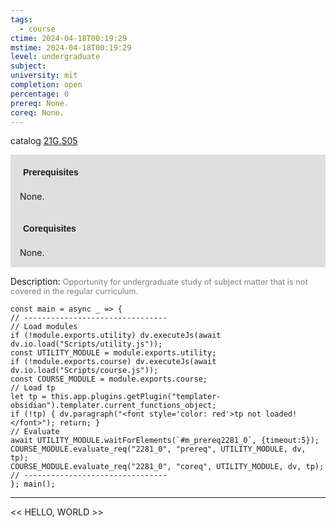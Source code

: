 ```yaml
---
tags:
  - course
ctime: 2024-04-18T00:19:29
mstime: 2024-04-18T00:19:29
level: undergraduate
subject: 
university: mit
completion: open
percentage: 0
prereq: None.
coreq: None.
---
```


catalog [21G.S05](http://student.mit.edu/catalog/m21Gs.html#21G.S05)

<span style="display: block; padding: 15px; background-color: rgb(100, 100, 100, 0.2);"><font id="m_prereq2281_0" style="display: block; font-family: Arial, sans-serif; font-weight: bold; padding: 5px">Prerequisites</font><br><span id="prereq2281_0">None.</span></span>
<span style="display: block; padding: 15px; background-color: rgb(100, 100, 100, 0.2);"><font id="m_coreq2281_0" style="display: block; font-family: Arial, sans-serif; font-weight: bold; padding: 5px">Corequisites</font><br><span id="coreq2281_0">None.</span></span>

<font style="">Description:</font>
<font style="color: grey; font-size: 0.8rem;">Opportunity for undergraduate study of subject matter that is not covered in the regular curriculum.</font>

```dataviewjs
const main = async _ => {
// --------------------------------
// Load modules
if (!module.exports.utility) dv.executeJs(await dv.io.load("Scripts/utility.js"));
const UTILITY_MODULE = module.exports.utility;
if (!module.exports.course) dv.executeJs(await dv.io.load("Scripts/course.js"));
const COURSE_MODULE = module.exports.course;
// Load tp
let tp = this.app.plugins.getPlugin("templater-obsidian").templater.current_functions_object;
if (!tp) { dv.paragraph("<font style='color: red'>tp not loaded!</font>"); return; }
// Evaluate
await UTILITY_MODULE.waitForElements(`#m_prereq2281_0`, {timeout:5});
COURSE_MODULE.evaluate_req("2281_0", "prereq", UTILITY_MODULE, dv, tp);
COURSE_MODULE.evaluate_req("2281_0", "coreq", UTILITY_MODULE, dv, tp);
// --------------------------------
}; main();
```

---

<< HELLO, WORLD >>
